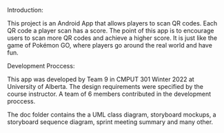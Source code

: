 Introduction:

This project is an Android App that allows players to scan QR codes. Each QR code a player scan has a score. The point of this app is to encourage users to scan more QR codes and achieve a higher score. It is just like the game of Pokémon GO, where players go around the real world and have fun.

Development Proccess:

This app was developed by Team 9 in CMPUT 301 Winter 2022 at University of Alberta. The design requirements were specified by the course instructor. A team of 6 members contributed in the development proccess. 

The doc folder contains the a UML class diagram, storyboard mockups, a storyboard sequence diagram, sprint meeting summary and many other.
